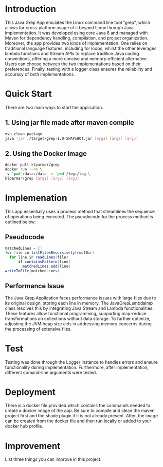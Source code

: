 # Introduction
This Java Grep App emulates the Linux command line tool "grep", which allows for cross-platform usage of it beyond Linux
through Java implementation. It was developed using core Java 8 and managed with Maven for dependency handling, 
compilation, and project organization. Moreover, the app provides two kinds of implementation. One relies on traditional
language features, including for loops, whilst the other leverages lambda functions and Stream APIs to replace tradition
Java coding conventions, offering a more concise and memory-efficient alternative. Users can choose between the two 
implementations based on their preferences. Finally, testing with a logger class ensures the 
reliability and accuracy of both implementations.

# Quick Start
There are two main ways to start the application.
## 1. Using jar file made after maven compile
```bash
mvn clean package
java -jar ./target/grep-1.0-SNAPSHOT.jar [arg1] [arg2] [arg3]
```

## 2. Using the Docker Image
```bash
docker pull klparmar/grep
docker run --rm \
-v `pwd`/data:/data -v `pwd`/log:/log \
klparmar/grep [arg1] [arg2] [arg3]
```

# Implemenation
This app essentially uses a process method that streamlines the sequence of operations being executed. 
The pseudocode for the process method is outlined below:

## Pseudocode
```java
matchedLines = []
for file in listFilesRecursively(rootDir)
  for line in readLines(file)
      if containsPattern(line)
        matchedLines.add(line)
writeToFile(matchedLines)
```

## Performance Issue
The Java Grep Application faces performance issues with large files due to its original design, storing each line in 
memory. The JavaGrepLambdaImp class resolves this by integrating Java Stream and Lambda functionalities. These features 
allow functional programming, supporting map-reduce transformations on collections without data storage. To further 
optimize, adjusting the JVM heap size aids in addressing memory concerns during the processing of extensive files.

# Test
Testing was done through the Logger instance to handles errors and ensure functionality during implementation.
Furthermore, after implementation, different comand-line arguments were tested.
# Deployment
There is a docker file provided which contains the commands needed to create a docker image of the app. Be sure to
compile and clean the maven project first and the shade plugin if it is not already present.
After, the image can be created from the docker file and then run locally or added to your
docker hub profile.


# Improvement
List three things you can improve in this project.